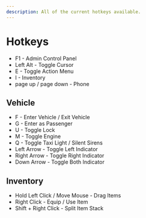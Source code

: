 ```yaml
---
description: All of the current hotkeys available.
---
```


# Hotkeys

-   F1 - Admin Control Panel
-   Left Alt - Toggle Cursor
-   E - Toggle Action Menu
-   I - Inventory
-   page up / page down - Phone

## Vehicle

-   F - Enter Vehicle / Exit Vehicle
-   G - Enter as Passenger
-   U - Toggle Lock
-   M - Toggle Engine
-   Q - Toggle Taxi Light / Silent Sirens
-   Left Arrow - Toggle Left Indicator
-   Right Arrow - Toggle Right Indicator
-   Down Arrow - Toggle Both Indicator

## Inventory

-   Hold Left Click / Move Mouse - Drag Items
-   Right Click - Equip / Use Item
-   Shift + Right Click - Split Item Stack
